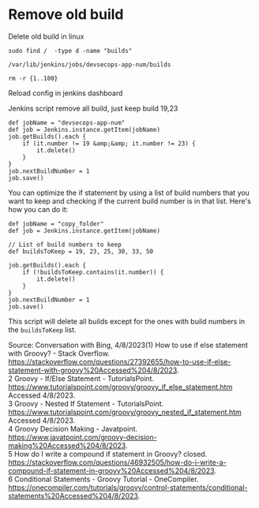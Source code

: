 # Remove old build
Delete old build in linux  

```
sudo find /  -type d -name "builds"  
  
/var/lib/jenkins/jobs/devsecops-app-num/builds  
  
rm -r {1..100}
``` 
  
Reload config in jenkins dashboard  
  
  
Jenkins script remove all build, just keep build 19,23  

```
def jobName = "devsecops-app-num"  
def job = Jenkins.instance.getItem(jobName)  
job.getBuilds().each {  
    if (it.number != 19 &amp;&amp; it.number != 23) {  
        it.delete()  
    }  
}  
job.nextBuildNumber = 1  
job.save()
``` 
  
  
  
You can optimize the if statement by using a list of build numbers that you want to keep and checking if the current build number is in that list. Here's how you can do it:  
  

```
def jobName = "copy_folder"  
def job = Jenkins.instance.getItem(jobName)  
  
// List of build numbers to keep  
def buildsToKeep = 19, 23, 25, 30, 33, 50  
  
job.getBuilds().each {  
    if (!buildsToKeep.contains(it.number)) {  
        it.delete()  
    }  
}  
job.nextBuildNumber = 1  
job.save()
``` 
  
  
This script will delete all builds except for the ones with build numbers in the `buildsToKeep` list.  
  
Source: Conversation with Bing, 4/8/2023(1) How to use if else statement with Groovy? - Stack Overflow. https://stackoverflow.com/questions/27392655/how-to-use-if-else-statement-with-groovy%20Accessed%204/8/2023.  
2 Groovy - If/Else Statement - TutorialsPoint. https://www.tutorialspoint.com/groovy/groovy_if_else_statement.htm Accessed 4/8/2023.  
3 Groovy - Nested If Statement - TutorialsPoint. https://www.tutorialspoint.com/groovy/groovy_nested_if_statement.htm Accessed 4/8/2023.  
4 Groovy Decision Making - Javatpoint. https://www.javatpoint.com/groovy-decision-making%20Accessed%204/8/2023.  
5 How do I write a compound if statement in Groovy? closed. https://stackoverflow.com/questions/46932505/how-do-i-write-a-compound-if-statement-in-groovy%20Accessed%204/8/2023.  
6 Conditional Statements - Groovy Tutorial - OneCompiler. https://onecompiler.com/tutorials/groovy/control-statements/conditional-statements%20Accessed%204/8/2023.  
  
  


